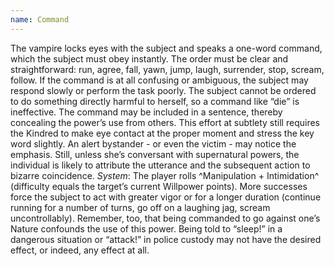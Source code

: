 ```yaml
---
name: Command
---
```


The vampire locks eyes with the subject and speaks a one-word command, which the subject must obey instantly. The order must be clear and straightforward: run, agree, fall, yawn, jump, laugh, surrender, stop, scream, follow. If the command is at all confusing or ambiguous, the subject may respond slowly or perform the task poorly. The subject cannot be ordered to do something directly harmful to herself, so a command like “die” is ineffective. The command may be included in a sentence, thereby concealing the power’s use from others. This effort at subtlety still requires the Kindred to make eye contact at the proper moment and stress the key word slightly. An alert bystander - or even the victim - may notice the emphasis. Still, unless she’s conversant with supernatural powers, the individual is likely to attribute the utterance and the subsequent action to bizarre coincidence.
_System_: The player rolls ^Manipulation + Intimidation^ (difficulty equals the target’s current Willpower points). More successes force the subject to act with greater vigor or for a longer duration (continue running for a number of turns, go off on a laughing jag, scream uncontrollably). Remember, too, that being commanded to go against one’s Nature confounds the use of this power. Being told to “sleep!” in a dangerous situation or “attack!” in police custody may not have the desired effect, or indeed, any effect at all.